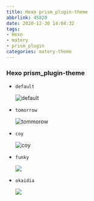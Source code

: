 ```yaml
---
title: Hexo prism_plugin-theme
abbrlink: 45820
date: 2020-12-30 14:04:32
tags: 
- Hexo
- matery
- prism_plugin
categories: matery-theme
---
```


###  Hexo prism_plugin-theme

+ `default`

  <img src="https://gitee.com/wang_hong_bin/pic-go-photos/raw/master/default.png" title="default">

+ `tomorrow`

  <img src="https://gitee.com/wang_hong_bin/pic-go-photos/raw/master/tommorow.png" title="tommorow">

+ `coy`

  <img src="https://gitee.com/wang_hong_bin/pic-go-photos/raw/master/coy.png" title="coy">

- `funky`

  <img src="https://gitee.com/wang_hong_bin/pic-go-photos/raw/master/funky.png">

- `okaidia`

  <img src="https://gitee.com/wang_hong_bin/pic-go-photos/raw/master/fogeet.png">

  